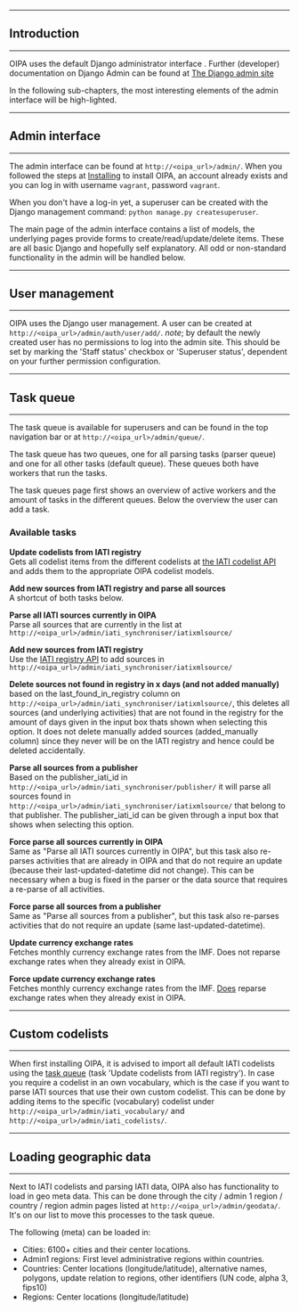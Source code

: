--------
## Introduction
--------

OIPA uses the default Django administrator interface . Further (developer) documentation on Django Admin can be found at <a href="https://docs.djangoproject.com/en/1.9/ref/contrib/admin/" target="_blank">The Django admin site</a>

In the following sub-chapters, the most interesting elements of the admin interface will be high-lighted.

--------
## Admin interface
--------

The admin interface can be found at `http://<oipa_url>/admin/`. When you followed the steps at <a href="/installing/">Installing</a> to install OIPA, an account already exists and you can log in with username `vagrant`, password `vagrant`.

When you don't have a log-in yet, a superuser can be created with the Django management command: `python manage.py createsuperuser`.

The main page of the admin interface contains a list of models, the underlying pages provide forms to create/read/update/delete items. These are all basic Django and hopefully self explanatory. All odd or non-standard functionality in the admin will be handled below.

--------
## User management
--------

OIPA uses the Django user management. A user can be created at `http://<oipa_url>/admin/auth/user/add/`. *note*; by default the newly created user has no permissions to log into the admin site. This should be set by marking the 'Staff status' checkbox or 'Superuser status', dependent on your further permission configuration.

--------
## Task queue
--------

The task queue is available for superusers and can be found in the top navigation bar or at `http://<oipa_url>/admin/queue/`.

The task queue has two queues, one for all parsing tasks (parser queue) and one for all other tasks (default queue). These queues both have workers that run the tasks.

The task queues page first shows an overview of active workers and the amount of tasks in the different queues. Below the overview the user can add a task.


### Available tasks


**Update codelists from IATI registry** <br>Gets all codelist items from the different codelists at  <a href="http://reference.iatistandard.org/201/codelists/downloads/clv1/codelist/" target="_blank">the IATI codelist API</a> and adds them to the appropriate OIPA codelist models.

**Add new sources from IATI registry and parse all sources** <br>A shortcut of both tasks below.

**Parse all IATI sources currently in OIPA** <br>Parse all sources that are currently in the list at `http://<oipa_url>/admin/iati_synchroniser/iatixmlsource/`

**Add new sources from IATI registry** <br>Use the <a href="http://www.iatiregistry.org/api/search/dataset?all_fields=1&offset=0&limit=200" target="_blank">IATI registry API</a> to add sources in `http://<oipa_url>/admin/iati_synchroniser/iatixmlsource/`

**Delete sources not found in registry in x days (and not added manually)** <br>based on the last_found_in_registry column on `http://<oipa_url>/admin/iati_synchroniser/iatixmlsource/`, this deletes all sources (and underlying activities) that are not found in the registry for the amount of days given in the input box thats shown when selecting this option. It does not delete manually added sources (added_manually column) since they never will be on the IATI registry and hence could be deleted accidentally.

**Parse all sources from a publisher** <br>Based on the publisher_iati_id in `http://<oipa_url>/admin/iati_synchroniser/publisher/` it will parse all sources found in `http://<oipa_url>/admin/iati_synchroniser/iatixmlsource/` that belong to that publisher. The publisher_iati_id can be given through a input box that shows when selecting this option.

**Force parse all sources currently in OIPA** <br>Same as "Parse all IATI sources currently in OIPA", but this task also re-parses activities that are already in OIPA and that do not require an update (because their last-updated-datetime did not change). This can be necessary when a bug is fixed in the parser or the data source that requires a re-parse of all activities.

**Force parse all sources from a publisher** <br>Same as "Parse all sources from a publisher", but this task also re-parses activities that do not require an update (same last-updated-datetime).

**Update currency exchange rates** <br>Fetches monthly currency exchange rates from the IMF. Does not reparse exchange rates when they already exist in OIPA.

**Force update currency exchange rates** <br> Fetches monthly currency exchange rates from the IMF. <u>Does</u> reparse exchange rates when they already exist in OIPA.


--------
## Custom codelists
--------

When first installing OIPA, it is advised to import all default IATI codelists using the <a href="#task-queue">task queue</a> (task 'Update codelists from IATI registry'). In case you require a codelist in an own vocabulary, which is the case if you want to parse IATI sources that use their own custom codelist. This can be done by adding items to the specific (vocabulary) codelist under `http://<oipa_url>/admin/iati_vocabulary/` and `http://<oipa_url>/admin/iati_codelists/`.

--------
## Loading geographic data
--------

Next to IATI codelists and parsing IATI data, OIPA also has functionality to load in geo meta data. This can be done through the city / admin 1 region / country / region admin pages listed at `http://<oipa_url>/admin/geodata/`. It's on our list to move this processes to the task queue.

The following (meta) can be loaded in:

- Cities: 6100+ cities and their center locations.
- Admin1 regions: First level administrative regions within countries.
- Countries: Center locations (longitude/latitude), alternative names, polygons, update relation to regions, other identifiers (UN code, alpha 3, fips10)
- Regions: Center locations (longitude/latitude)




